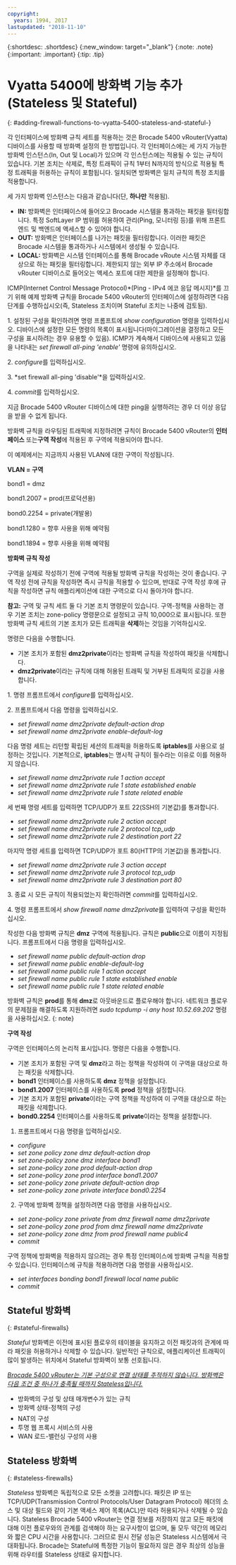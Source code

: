 ```yaml
---
copyright:
  years: 1994, 2017
lastupdated: "2018-11-10"
---
```


{:shortdesc: .shortdesc}
{:new_window: target="_blank"}
{:note: .note}
{:important: .important}
{:tip: .tip}

# Vyatta 5400에 방화벽 기능 추가(Stateless 및 Stateful)
{: #adding-firewall-functions-to-vyatta-5400-stateless-and-stateful-}

각 인터페이스에 방화벽 규칙 세트를 적용하는 것은 Brocade 5400 vRouter(Vyatta) 디바이스를 사용할 때 방화벽 설정의 한 방법입니다. 각 인터페이스에는 세 가지 가능한 방화벽 인스턴스(In, Out 및 Local)가 있으며 각 인스턴스에는 적용될 수 있는 규칙이 있습니다. 기본 조치는 삭제로, 특정 트래픽이 규칙 1부터 N까지의 방식으로 적용될 특정 트래픽을 허용하는 규칙이 포함됩니다. 일치되면 방화벽은 일치 규칙의 특정 조치를 적용합니다.

세 가지 방화벽 인스턴스는 다음과 같습니다(단, **하나만** 적용됨).

* **IN:** 방화벽은 인터페이스에 들어오고 Brocade 시스템을 통과하는 패킷을 필터링합니다. 특정 SoftLayer IP 범위를 허용하여 관리(Ping, 모니터링 등)를 위해 프론트 엔드 및 백엔드에 액세스할 수 있어야 합니다.
* **OUT:** 방화벽은 인터페이스를 나가는 패킷을 필터링합니다. 이러한 패킷은 Brocade 시스템을 통과하거나 시스템에서 생성될 수 있습니다.
* **LOCAL:** 방화벽은 시스템 인터페이스를 통해 Brocade vRoute 시스템 자체를 대상으로 하는 패킷을 필터링합니다. 제한되지 않는 외부 IP 주소에서 Brocade vRouter 디바이스로 들어오는 액세스 포트에 대한 제한을 설정해야 합니다.

ICMP(Internet Control Message Protocol)*(Ping - IPv4 에코 응답 메시지)*를 끄기 위해 예제 방화벽 규칙을 Brocade 5400 vRouter의 인터페이스에 설정하려면 다음 단계를 수행하십시오(즉, Stateless 조치이며 Stateful 조치는 나중에 검토됨).

1\. 설정된 구성을 확인하려면 명령 프롬프트에 *show configuration* 명령을 입력하십시오. 디바이스에 설정한 모든 명령의 목록이 표시됩니다(마이그레이션을 결정하고 모든 구성을 표시하려는 경우 유용할 수 있음). ICMP가 계속해서 디바이스에 사용되고 있음을 나타내는 *set firewall all-ping 'enable'* 명령에 유의하십시오.

2\. *configure*를 입력하십시오.

3\. *set firewall all-ping 'disable'*을 입력하십시오. 

4\. *commit*를 입력하십시오.

지금 Brocade 5400 vRouter 디바이스에 대한 ping을 실행하려는 경우 더 이상 응답을 받을 수 없게 됩니다.

방화벽 규칙을 라우팅된 트래픽에 지정하려면 규칙이 Brocade 5400 vRouter의 **인터페이스** 또는**구역 작성**에 적용된 후 구역에 적용되어야 합니다.

이 예제에서는 지금까지 사용된 VLAN에 대한 구역이 작성됩니다.

**VLAN = 구역**

bond1 = dmz

bond1.2007 = prod(프로덕션용)

bond0.2254 = private(개발용)

bond1.1280 = 향후 사용을 위해 예약됨

bond1.1894 = 향후 사용을 위해 예약됨

**방화벽 규칙 작성**

구역을 실제로 작성하기 전에 구역에 적용될 방화벽 규칙을 작성하는 것이 좋습니다. 구역 작성 전에 규칙을 작성하면 즉시 규칙을 적용할 수 있으며, 반대로 구역 작성 후에 규칙을 작성하면 규칙 애플리케이션에 대한 구역으로 다시 돌아가야 합니다.

**참고:** 구역 및 규칙 세트 둘 다 기본 조치 명령문이 있습니다. 구역-정책을 사용하는 경우 기본 조치는 zone-policy 명령문으로 설정되고 규칙 10,000으로 표시됩니다. 또한 방화벽 규칙 세트의 기본 조치가 모든 트래픽을 **삭제**하는 것임을 기억하십시오.

명령은 다음을 수행합니다.

* 기본 조치가 포함된 **dmz2private**이라는 방화벽 규칙을 작성하여 패킷을 삭제합니다.
* **dmz2private**이라는 규칙에 대해 허용된 트래픽 및 거부된 트래픽의 로깅을 사용합니다.


1\. 명령 프롬프트에서 *configure*를 입력하십시오.

2\. 프롬프트에서 다음 명령을 입력하십시오.

  * *set firewall name dmz2private default-action drop*
  * *set firewall name dmz2private enable-default-log*

다음 명령 세트는 리턴할 확립된 세션의 트래픽을 허용하도록 **iptables**를 사용으로 설정하는 것입니다. 기본적으로, **iptables**는 명시적 규칙이 필수라는 이유로 이를 허용하지 않습니다.

  * *set firewall name dmz2private rule 1 action accept*
  * *set firewall name dmz2private rule 1 state established enable*
  * *set firewall name dmz2private rule 1 state related enable*

세 번째 명령 세트를 입력하면 TCP/UDP가 포트 22(SSH의 기본값)를 통과합니다.

  * *set firewall name dmz2private rule 2 action accept*
  * *set firewall name dmz2private rule 2 protocol tcp_udp*
  * *set firewall name dmz2private rule 2 destination port 22*

마지막 명령 세트를 입력하면 TCP/UDP가 포트 80(HTTP의 기본값)을 통과합니다.

  * *set firewall name dmz2private rule 3 action accept*
  * *set firewall name dmz2private rule 3 protocol tcp_udp*
  * *set firewall name dmz2private rule 3 destination port 80*

3\. 종료 시 모든 규칙이 적용되었는지 확인하려면 *commit*를 입력하십시오.

4\. 명령 프롬프트에서 *show firewall name dmz2private*를 입력하여 구성을 확인하십시오.

작성한 다음 방화벽 규칙은 **dmz** 구역에 적용됩니다. 규칙은 **public**으로 이름이 지정됩니다. 프롬프트에서 다음 명령을 입력하십시오.

  * *set firewall name public default-action drop*
  * *set firewall name public enable-default-log*
  * *set firewall name public rule 1 action accept*
  * *set firewall name public rule 1 state established enable*
  * *set firewall name public rule 1 state related enable*

방화벽 규칙은 **prod**를 통해 **dmz**로 아웃바운드로 플로우해야 합니다. 네트워크 플로우의 문제점을 해결하도록 지원하려면 *sudo tcpdump -i any host 10.52.69.202* 명령을 사용하십시오.
{: note}

**구역 작성**

구역은 인터페이스의 논리적 표시입니다. 명령은 다음을 수행합니다.

* 기본 조치가 포함된 구역 및 **dmz**라고 하는 정책을 작성하여 이 구역을 대상으로 하는 패킷을 삭제합니다.
* **bond1** 인터페이스를 사용하도록 **dmz** 정책을 설정합니다.
* **bond1.2007** 인터페이스를 사용하도록 **prod** 정책을 설정합니다.
* 기본 조치가 포함된 **private**이라는 구역 정책을 작성하여 이 구역을 대상으로 하는 패킷을 삭제합니다.
* **bond0.2254** 인터페이스를 사용하도록 **private**이라는 정책을 설정합니다.

1. 프롬프트에서 다음 명령을 입력하십시오.

  * *configure*
  * *set zone policy zone dmz default-action drop*
  * *set zone-policy zone dmz interface bond1*
  * *set zone-policy zone prod default-action drop*
  * *set zone-policy zone prod interface bond1.2007*
  * *set zone-policy zone private default-action drop*
  * *set zone-policy zone private interface bond0.2254*

  2. 구역에 방화벽 정책을 설정하려면 다음 명령을 사용하십시오.

  * *set zone-policy zone private from dmz firewall name dmz2private*
  * *set zone-policy zone prod from dmz firewall name dmz2private*
  * *set zone-policy zone dmz from prod firewall name public4*
  * *commit*

구역 정책에 방화벽을 적용하지 않으려는 경우 특정 인터페이스에 방화벽 규칙을 적용할 수 있습니다. 인터페이스에 규칙을 적용하려면 다음 명령을 사용하십시오.

* *set interfaces bonding bond1 firewall local name public*
* *commit*

## Stateful 방화벽
{: #stateful-firewalls}

*Stateful* 방화벽은 이전에 표시된 플로우의 테이블을 유지하고 이전 패킷과의 관계에 따라 패킷을 허용하거나 삭제할 수 있습니다. 일반적인 규칙으로, 애플리케이션 트래픽이 많이 발생하는 위치에서 Stateful 방화벽이 보통 선호됩니다.

<span style="text-decoration: underline">*Brocade 5400 vRouter는 기본 구성으로 연결 상태를 추적하지 않습니다. 방화벽은 다음 조건 중 하나가 충족될 때까지 Stateless입니다.*</span>

* 방화벽의 구성 및 상태 매개변수가 있는 규칙
* 방화벽 상태-정책의 구성
* NAT의 구성
* 투명 웹 프록시 서비스의 사용
* WAN 로드-밸런싱 구성의 사용

## Stateless 방화벽
{: #stateless-firewalls}

*Stateless* 방화벽은 독립적으로 모든 소켓을 고려합니다. 패킷은 IP 또는 TCP/UDP(Transmission Control Protocols/User Datagram Protocol) 헤더의 소스 및 대상 필드와 같이 기본 액세스 제어 목록(ACL)만 따라 허용되거나 삭제될 수 있습니다. Stateless Brocade 5400 vRouter는 연결 정보를 저장하지 않고 모든 패킷에 대해 이전 플로우와의 관계를 검색해야 하는 요구사항이 없으며, 둘 모두 약간의 메모리와 짧은 CPU 시간을 사용합니다. 그러므로 원시 전달 성능은 Stateless 시스템에서 극대화됩니다. Brocade는 Stateful에 특정한 기능이 필요하지 않은 경우 최상의 성능을 위해 라우터를 Stateless 상태로 유지합니다.
